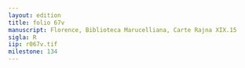 ```yaml
---
layout: edition
title: folio 67v
manuscript: Florence, Biblioteca Marucelliana, Carte Rajna XIX.15
sigla: R
iip: r067v.tif
milestone: 134
---
```

